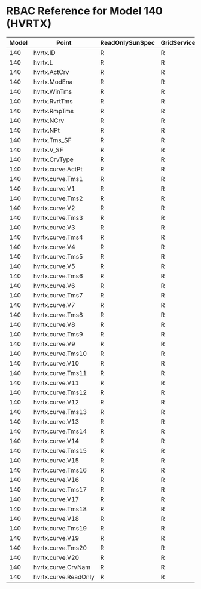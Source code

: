 # RBAC Reference for Model 140 (HVRTX)

| Model | Point | ReadOnlySunSpec | GridServiceSunSpec | NetworkAdministratorSunSpec | SuperAdministratorSpec | 
|-------|-------|------------------|---------------------|------------------|--------------------|
| 140 | hvrtx.ID | R | R | R | R |
| 140 | hvrtx.L | R | R | R | R |
| 140 | hvrtx.ActCrv | R | R | R | R |
| 140 | hvrtx.ModEna | R | R | R | R |
| 140 | hvrtx.WinTms | R | R | R | R |
| 140 | hvrtx.RvrtTms | R | R | R | R |
| 140 | hvrtx.RmpTms | R | R | R | R |
| 140 | hvrtx.NCrv | R | R | R | R |
| 140 | hvrtx.NPt | R | R | R | R |
| 140 | hvrtx.Tms_SF | R | R | R | R |
| 140 | hvrtx.V_SF | R | R | R | R |
| 140 | hvrtx.CrvType | R | R | R | R |
| 140 | hvrtx.curve.ActPt | R | R | R | R |
| 140 | hvrtx.curve.Tms1 | R | R | R | R |
| 140 | hvrtx.curve.V1 | R | R | R | R |
| 140 | hvrtx.curve.Tms2 | R | R | R | R |
| 140 | hvrtx.curve.V2 | R | R | R | R |
| 140 | hvrtx.curve.Tms3 | R | R | R | R |
| 140 | hvrtx.curve.V3 | R | R | R | R |
| 140 | hvrtx.curve.Tms4 | R | R | R | R |
| 140 | hvrtx.curve.V4 | R | R | R | R |
| 140 | hvrtx.curve.Tms5 | R | R | R | R |
| 140 | hvrtx.curve.V5 | R | R | R | R |
| 140 | hvrtx.curve.Tms6 | R | R | R | R |
| 140 | hvrtx.curve.V6 | R | R | R | R |
| 140 | hvrtx.curve.Tms7 | R | R | R | R |
| 140 | hvrtx.curve.V7 | R | R | R | R |
| 140 | hvrtx.curve.Tms8 | R | R | R | R |
| 140 | hvrtx.curve.V8 | R | R | R | R |
| 140 | hvrtx.curve.Tms9 | R | R | R | R |
| 140 | hvrtx.curve.V9 | R | R | R | R |
| 140 | hvrtx.curve.Tms10 | R | R | R | R |
| 140 | hvrtx.curve.V10 | R | R | R | R |
| 140 | hvrtx.curve.Tms11 | R | R | R | R |
| 140 | hvrtx.curve.V11 | R | R | R | R |
| 140 | hvrtx.curve.Tms12 | R | R | R | R |
| 140 | hvrtx.curve.V12 | R | R | R | R |
| 140 | hvrtx.curve.Tms13 | R | R | R | R |
| 140 | hvrtx.curve.V13 | R | R | R | R |
| 140 | hvrtx.curve.Tms14 | R | R | R | R |
| 140 | hvrtx.curve.V14 | R | R | R | R |
| 140 | hvrtx.curve.Tms15 | R | R | R | R |
| 140 | hvrtx.curve.V15 | R | R | R | R |
| 140 | hvrtx.curve.Tms16 | R | R | R | R |
| 140 | hvrtx.curve.V16 | R | R | R | R |
| 140 | hvrtx.curve.Tms17 | R | R | R | R |
| 140 | hvrtx.curve.V17 | R | R | R | R |
| 140 | hvrtx.curve.Tms18 | R | R | R | R |
| 140 | hvrtx.curve.V18 | R | R | R | R |
| 140 | hvrtx.curve.Tms19 | R | R | R | R |
| 140 | hvrtx.curve.V19 | R | R | R | R |
| 140 | hvrtx.curve.Tms20 | R | R | R | R |
| 140 | hvrtx.curve.V20 | R | R | R | R |
| 140 | hvrtx.curve.CrvNam | R | R | R | R |
| 140 | hvrtx.curve.ReadOnly | R | R | R | R |

